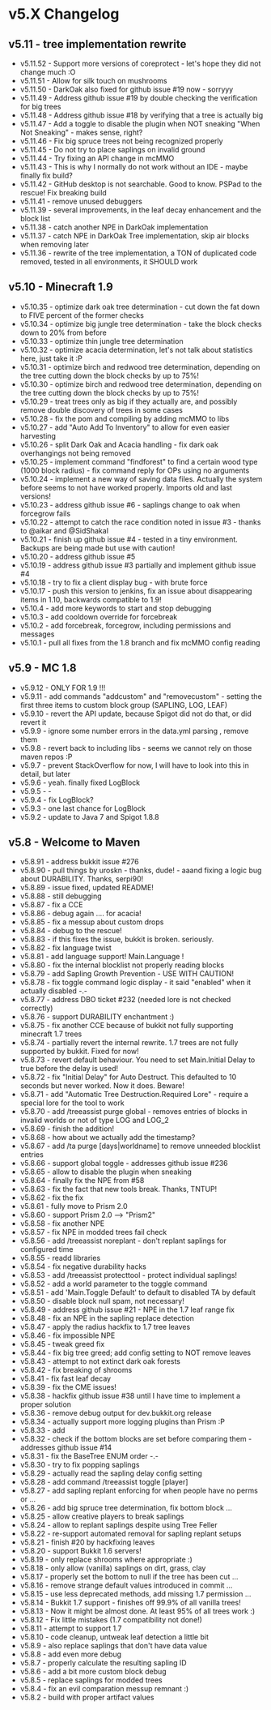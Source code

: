 # v5.X Changelog

## v5.11 - tree implementation rewrite
- v5.11.52 - Support more versions of coreprotect - let's hope they did not change much :O
- v5.11.51 - Allow for silk touch on mushrooms
- v5.11.50 - DarkOak also fixed for github issue #19 now - sorryyy
- v5.11.49 - Address github issue #19 by double checking the verification for big trees
- v5.11.48 - Address github issue #18 by verifying that a tree is actually big
- v5.11.47 - Add a toggle to disable the plugin when NOT sneaking "When Not Sneaking" - makes sense, right?
- v5.11.46 - Fix big spruce trees not being recognized properly
- v5.11.45 - Do not try to place saplings on invalid ground
- v5.11.44 - Try fixing an API change in mcMMO
- v5.11.43 - This is why I normally do not work without an IDE - maybe finally fix build?
- v5.11.42 - GitHub desktop is not searchable. Good to know. PSPad to the rescue! Fix breaking build
- v5.11.41 - remove unused debuggers
- v5.11.39 - several improvements, in the leaf decay enhancement and the block list
- v5.11.38 - catch another NPE in DarkOak implementation
- v5.11.37 - catch NPE in DarkOak Tree implementation, skip air blocks when removing later
- v5.11.36 - rewrite of the tree implementation, a TON of duplicated code removed, tested in all environments, it SHOULD work

## v5.10 - Minecraft 1.9
- v5.10.35 - optimize dark oak tree determination - cut down the fat down to FIVE percent of the former checks
- v5.10.34 - optimize big jungle tree determination - take the block checks down to 20% from before
- v5.10.33 - optimize thin jungle tree determination
- v5.10.32 - optimize acacia determination, let's not talk about statistics here, just take it :P
- v5.10.31 - optimize birch and redwood tree determination, depending on the tree cutting down the block checks by up to 75%!
- v5.10.30 - optimize birch and redwood tree determination, depending on the tree cutting down the block checks by up to 75%!
- v5.10.29 - treat trees only as big if they actually are, and possibly remove double discovery of trees in some cases
- v5.10.28 - fix the pom and compiling by adding mcMMO to libs
- v5.10.27 - add "Auto Add To Inventory" to allow for even easier harvesting
- v5.10.26 - split Dark Oak and Acacia handling - fix dark oak overhangings not being removed
- v5.10.25 - implement command "findforest" to find a certain wood type (1000 block radius) - fix command reply for OPs using no arguments
- v5.10.24 - implement a new way of saving data files. Actually the system before seems to not have worked properly. Imports old and last versions!
- v5.10.23 - address github issue #6 - saplings change to oak when forcegrow fails
- v5.10.22 - attempt to catch the race condition noted in issue #3 - thanks to @aikar and @SidShakal
- v5.10.21 - finish up github issue #4 - tested in a tiny environment. Backups are being made but use with caution!
- v5.10.20 - address github issue #5
- v5.10.19 - address github issue #3 partially and implement github issue #4
- v5.10.18 - try to fix a client display bug - with brute force
- v5.10.17 - push this version to jenkins, fix an issue about disappearing items in 1.10, backwards compatible to 1.9!
- v5.10.4 - add more keywords to start and stop debugging
- v5.10.3 - add cooldown override for forcebreak
- v5.10.2 - add forcebreak, forcegrow, including permissions and messages
- v5.10.1 - pull all fixes from the 1.8 branch and fix mcMMO config reading

## v5.9 - MC 1.8
- v5.9.12 - ONLY FOR 1.9 !!!
- v5.9.11 - add commands "addcustom" and "removecustom" - setting the first three items to custom block group (SAPLING, LOG, LEAF)
- v5.9.10 - revert the API update, because Spigot did not do that, or did revert it
- v5.9.9 - ignore some number errors in the data.yml parsing , remove them
- v5.9.8 - revert back to including libs - seems we cannot rely on those maven repos :P
- v5.9.7 - prevent StackOverflow for now, I will have to look into this in detail, but later
- v5.9.6 - yeah. finally fixed LogBlock
- v5.9.5 - -
- v5.9.4 - fix LogBlock?
- v5.9.3 - one last chance for LogBlock
- v5.9.2 - update to Java 7 and Spigot 1.8.8

## v5.8 - Welcome to Maven
- v5.8.91 - address bukkit issue #276
- v5.8.90 - pull things by uroskn - thanks, dude! - aaand fixing a logic bug about DURABILITY. Thanks, serpi90!
- v5.8.89 - issue fixed, updated README!
- v5.8.88 - still debugging
- v5.8.87 - fix a CCE
- v5.8.86 - debug again .... for acacia!
- v5.8.85 - fix a messup about custom drops
- v5.8.84 - debug to the rescue!
- v5.8.83 - if this fixes the issue, bukkit is broken. seriously.
- v5.8.82 - fix language twist
- v5.8.81 - add language support! Main.Language !
- v5.8.80 - fix the internal blocklist not properly reading blocks
- v5.8.79 - add Sapling Growth Prevention - USE WITH CAUTION!
- v5.8.78 - fix toggle command logic display - it said "enabled" when it actually disabled -.-
- v5.8.77 - address DBO ticket #232 (needed lore is not checked correctly)
- v5.8.76 - support DURABILITY enchantment :)
- v5.8.75 - fix another CCE because of bukkit not fully supporting minecraft 1.7 trees
- v5.8.74 - partially revert the internal rewrite. 1.7 trees are not fully supported by bukkit. Fixed for now!
- v5.8.73 - revert default behaviour. You need to set Main.Initial Delay to true before the delay is used!
- v5.8.72 - fix "Initial Delay" for Auto Destruct. This defaulted to 10 seconds but never worked. Now it does. Beware!
- v5.8.71 - add "Automatic Tree Destruction.Required Lore" - require a special lore for the tool to work
- v5.8.70 - add /treeassist purge global - removes entries of blocks in invalid worlds or not of type LOG and LOG_2
- v5.8.69 - finish the addition!
- v5.8.68 - how about we actually add the timestamp?
- v5.8.67 - add /ta purge [days|worldname] to remove unneeded blocklist entries
- v5.8.66 - support global toggle - addresses github issue #236
- v5.8.65 - allow to disable the plugin when sneaking
- v5.8.64 - finally fix the NPE from #58
- v5.8.63 - fix the fact that new tools break. Thanks, TNTUP!
- v5.8.62 - fix the fix
- v5.8.61 - fully move to Prism 2.0
- v5.8.60 - support Prism 2.0 --> "Prism2"
- v5.8.58 - fix another NPE
- v5.8.57 - fix NPE in modded trees fail check
- v5.8.56 - add /treeassist noreplant - don't replant saplings for configured time
- v5.8.55 - readd libraries
- v5.8.54 - fix negative durability hacks
- v5.8.53 - add /treeassist protecttool - protect individual saplings!
- v5.8.52 - add a world parameter to the toggle command
- v5.8.51 - add 'Main.Toggle Default' to default to disabled TA by default
- v5.8.50 - disable block null spam, not necessary!
- v5.8.49 - address github issue #21 - NPE in the 1.7 leaf range fix
- v5.8.48 - fix an NPE in the sapling replace detection
- v5.8.47 - apply the radius hackfix to 1.7 tree leaves
- v5.8.46 - fix impossible NPE
- v5.8.45 - tweak greed fix
- v5.8.44 - fix big tree greed; add config setting to NOT remove leaves
- v5.8.43 - attempt to not extinct dark oak forests
- v5.8.42 - fix breaking of shrooms
- v5.8.41 - fix fast leaf decay
- v5.8.39 - fix the CME issues!
- v5.8.38 - hackfix github issue #38 until I have time to implement a proper solution
- v5.8.36 - remove debug output for dev.bukkit.org release
- v5.8.34 - actually support more logging plugins than Prism :P
- v5.8.33 - add
- v5.8.32 - check if the bottom blocks are set before comparing them - addresses github issue #14
- v5.8.31 - fix the BaseTree ENUM order -.-
- v5.8.30 - try to fix popping saplings
- v5.8.29 - actually read the sapling delay config setting
- v5.8.28 - add command /treeassist toggle [player]
- v5.8.27 - add sapling replant enforcing for when people have no perms or …
- v5.8.26 - add big spruce tree determination, fix bottom block …
- v5.8.25 - allow creative players to break saplings
- v5.8.24 - allow to replant saplings despite using Tree Feller
- v5.8.22 - re-support automated removal for sapling replant setups
- v5.8.21 - finish #20 by hackfixing leaves
- v5.8.20 - support Bukkit 1.6 servers!
- v5.8.19 - only replace shrooms where appropriate :)
- v5.8.18 - only allow (vanilla) saplings on dirt, grass, clay
- v5.8.17 - properly set the bottom to null if the tree has been cut …
- v5.8.16 - remove strange default values introduced in commit …
- v5.8.15 - use less deprecated methods, add missing 1.7 permission …
- v5.8.14 - Bukkit 1.7 support - finishes off 99.9% of all vanilla trees!
- v5.8.13 - Now it might be almost done. At least 95% of all trees work :)
- v5.8.12 - Fix little mistakes (1.7 compatibility not done!)
- v5.8.11 - attempt to support 1.7
- v5.8.10 - code cleanup, untweak leaf detection a little bit
- v5.8.9 - also replace saplings that don't have data value
- v5.8.8 - add even more debug
- v5.8.7 - properly calculate the resulting sapling ID
- v5.8.6 - add a bit more custom block debug
- v5.8.5 - replace saplings for modded trees
- v5.8.4 - fix an evil comparation messup remnant :)
- v5.8.2 - build with proper artifact values